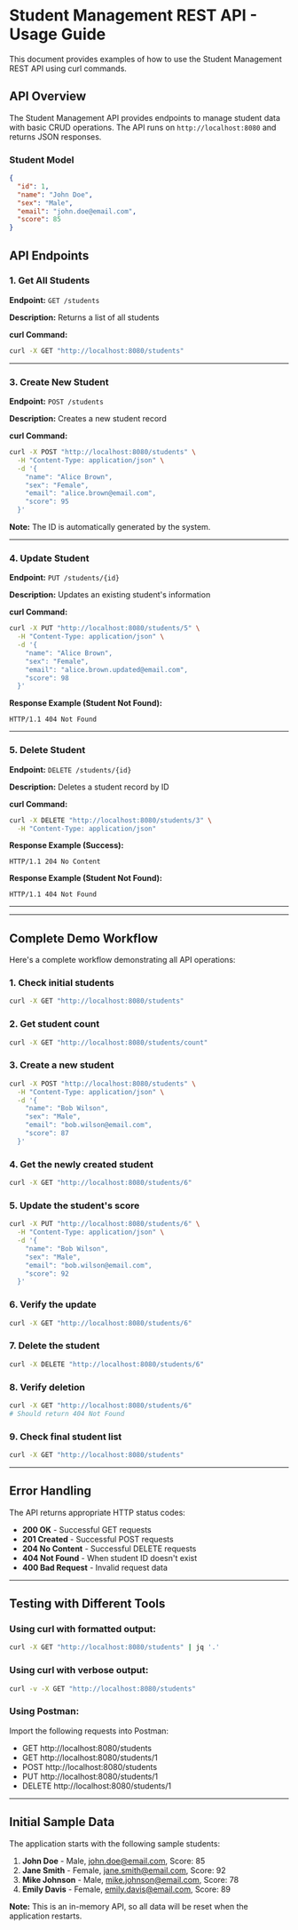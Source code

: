 # Student Management REST API - Usage Guide

This document provides examples of how to use the Student Management REST API using curl commands.

## API Overview

The Student Management API provides endpoints to manage student data with basic CRUD operations. The API runs on `http://localhost:8080` and returns JSON responses.

### Student Model

```json
{
  "id": 1,
  "name": "John Doe", 
  "sex": "Male",
  "email": "john.doe@email.com",
  "score": 85
}
```

## API Endpoints

### 1. Get All Students

**Endpoint:** `GET /students`

**Description:** Returns a list of all students

**curl Command:**
```bash
curl -X GET "http://localhost:8080/students"
```
---

### 3. Create New Student

**Endpoint:** `POST /students`

**Description:** Creates a new student record

**curl Command:**
```bash
curl -X POST "http://localhost:8080/students" \
  -H "Content-Type: application/json" \
  -d '{
    "name": "Alice Brown",
    "sex": "Female", 
    "email": "alice.brown@email.com",
    "score": 95
  }'
```

**Note:** The ID is automatically generated by the system.

---

### 4. Update Student

**Endpoint:** `PUT /students/{id}`

**Description:** Updates an existing student's information

**curl Command:**
```bash
curl -X PUT "http://localhost:8080/students/5" \
  -H "Content-Type: application/json" \
  -d '{
    "name": "Alice Brown",
    "sex": "Female",
    "email": "alice.brown.updated@email.com", 
    "score": 98
  }'
```

**Response Example (Student Not Found):**
```
HTTP/1.1 404 Not Found
```

---

### 5. Delete Student

**Endpoint:** `DELETE /students/{id}`

**Description:** Deletes a student record by ID

**curl Command:**
```bash
curl -X DELETE "http://localhost:8080/students/3" \
  -H "Content-Type: application/json"
```

**Response Example (Success):**
```
HTTP/1.1 204 No Content
```

**Response Example (Student Not Found):**
```
HTTP/1.1 404 Not Found
```

---

---

## Complete Demo Workflow

Here's a complete workflow demonstrating all API operations:

### 1. Check initial students
```bash
curl -X GET "http://localhost:8080/students"
```

### 2. Get student count
```bash  
curl -X GET "http://localhost:8080/students/count"
```

### 3. Create a new student
```bash
curl -X POST "http://localhost:8080/students" \
  -H "Content-Type: application/json" \
  -d '{
    "name": "Bob Wilson",
    "sex": "Male",
    "email": "bob.wilson@email.com", 
    "score": 87
  }'
```

### 4. Get the newly created student
```bash
curl -X GET "http://localhost:8080/students/6"
```

### 5. Update the student's score
```bash
curl -X PUT "http://localhost:8080/students/6" \
  -H "Content-Type: application/json" \
  -d '{
    "name": "Bob Wilson",
    "sex": "Male", 
    "email": "bob.wilson@email.com",
    "score": 92
  }'
```

### 6. Verify the update
```bash
curl -X GET "http://localhost:8080/students/6"
```

### 7. Delete the student
```bash
curl -X DELETE "http://localhost:8080/students/6"
```

### 8. Verify deletion
```bash
curl -X GET "http://localhost:8080/students/6"
# Should return 404 Not Found
```

### 9. Check final student list
```bash
curl -X GET "http://localhost:8080/students"
```

---

## Error Handling

The API returns appropriate HTTP status codes:

- **200 OK** - Successful GET requests
- **201 Created** - Successful POST requests  
- **204 No Content** - Successful DELETE requests
- **404 Not Found** - When student ID doesn't exist
- **400 Bad Request** - Invalid request data

---

## Testing with Different Tools

### Using curl with formatted output:
```bash
curl -X GET "http://localhost:8080/students" | jq '.'
```

### Using curl with verbose output:
```bash
curl -v -X GET "http://localhost:8080/students"
```

### Using Postman:
Import the following requests into Postman:
- GET http://localhost:8080/students
- GET http://localhost:8080/students/1  
- POST http://localhost:8080/students
- PUT http://localhost:8080/students/1
- DELETE http://localhost:8080/students/1

---

## Initial Sample Data

The application starts with the following sample students:

1. **John Doe** - Male, john.doe@email.com, Score: 85
2. **Jane Smith** - Female, jane.smith@email.com, Score: 92  
3. **Mike Johnson** - Male, mike.johnson@email.com, Score: 78
4. **Emily Davis** - Female, emily.davis@email.com, Score: 89

**Note:** This is an in-memory API, so all data will be reset when the application restarts. 